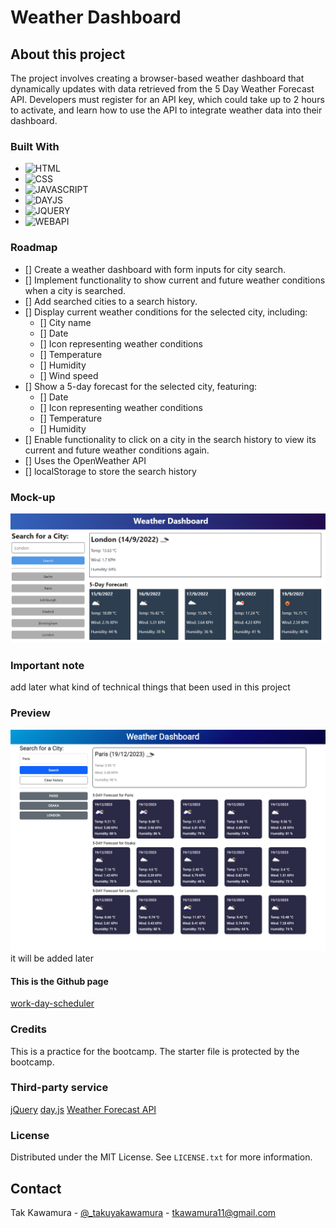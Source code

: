 # Weather Dashboard

## About this project

The project involves creating a browser-based weather dashboard that dynamically updates with data retrieved from the 5 Day Weather Forecast API. Developers must register for an API key, which could take up to 2 hours to activate, and learn how to use the API to integrate weather data into their dashboard.

### Built With

- ![HTML]
- ![CSS]
- ![JAVASCRIPT]
- ![DAYJS]
- ![JQUERY]
- ![WEBAPI]

### Roadmap

- [] Create a weather dashboard with form inputs for city search.
- [] Implement functionality to show current and future weather conditions when a city is searched.
- [] Add searched cities to a search history.
- [] Display current weather conditions for the selected city, including:
  - [] City name
  - [] Date
  - [] Icon representing weather conditions
  - [] Temperature
  - [] Humidity
  - [] Wind speed
- [] Show a 5-day forecast for the selected city, featuring:
  - [] Date
  - [] Icon representing weather conditions
  - [] Temperature
  - [] Humidity
- [] Enable functionality to click on a city in the search history to view its current and future weather conditions again.
- [] Uses the OpenWeather API
- [] localStorage to store the search history

### Mock-up

![The weather app includes a search option, a list of cities, and a five-day forecast and current weather conditions for London.](./assets/images/10-server-side-apis-challenge-demo.png)

### Important note

add later what kind of technical things that been used in this project

### Preview

![Preview](./assets/images/demo.png) it will be added later

#### This is the Github page

[work-day-scheduler](https://sebecjeanluc.github.io/work-day-scheduler/)

### Credits

This is a practice for the bootcamp. The starter file is protected by the bootcamp.

### Third-party service

[jQuery](https://jquery.com/)
[day.js](https://day.js.org/)
[Weather Forecast API](https://openweathermap.org/forecast5)

### License

Distributed under the MIT License. See `LICENSE.txt` for more information.

## Contact

Tak Kawamura - [@\_takuyakawamura](https://twitter.com/_takuyakawamura) - tkawamura11@gmail.com

<!-- MARKDOWN LINKS & IMAGES -->
<!-- https://www.markdownguide.org/basic-syntax/#reference-style-links -->

[HTML]: https://img.shields.io/badge/HTML-orange
[CSS]: https://img.shields.io/badge/CSS-blue
[JAVASCRIPT]: https://img.shields.io/badge/Javascript-yellow
[JQUERY]: https://img.shields.io/badge/JQUERY-lightblue
[DAYJS]: https://img.shields.io/badge/DAYJS-orange
[WEBAPI]: https://img.shields.io/badge/WEBAPI-orange
